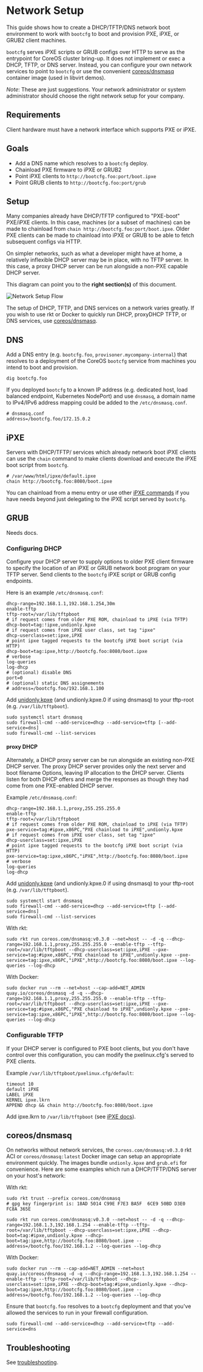 
# Network Setup

This guide shows how to create a DHCP/TFTP/DNS network boot environment to work with `bootcfg` to boot and provision PXE, iPXE, or GRUB2 client machines.

`bootcfg` serves iPXE scripts or GRUB configs over HTTP to serve as the entrypoint for CoreOS cluster bring-up. It does not implement or exec a DHCP, TFTP, or DNS server. Instead, you can configure your own network services to point to `bootcfg` or use the convenient [coreos/dnsmasq](../contrib/dnsmasq) container image (used in libvirt demos).

*Note*: These are just suggestions. Your network administrator or system administrator should choose the right network setup for your company.

## Requirements

Client hardware must have a network interface which supports PXE or iPXE.

## Goals

* Add a DNS name which resolves to a `bootcfg` deploy.
* Chainload PXE firmware to iPXE or GRUB2
* Point iPXE clients to `http://bootcfg.foo:port/boot.ipxe`
* Point GRUB clients to `http://bootcfg.foo:port/grub`

## Setup

Many companies already have DHCP/TFTP configured to "PXE-boot" PXE/iPXE clients. In this case, machines (or a subset of machines) can be made to chainload from `chain http://bootcfg.foo:port/boot.ipxe`. Older PXE clients can be made to chainload into iPXE or GRUB to be able to fetch subsequent configs via HTTP.

On simpler networks, such as what a developer might have at home, a relatively inflexible DHCP server may be in place, with no TFTP server. In this case, a proxy DHCP server can be run alongside a non-PXE capable DHCP server.

This diagram can point you to the **right section(s)** of this document.

<img src='img/network-setup-flow.png' class="img-center" alt="Network Setup Flow"/>

The setup of DHCP, TFTP, and DNS services on a network varies greatly. If you wish to use rkt or Docker to quickly run DHCP, proxyDHCP TFTP, or DNS services, use [coreos/dnsmasq](#coreos/dnsmasq).

## DNS

Add a DNS entry (e.g. `bootcfg.foo`, `provisoner.mycompany-internal`) that resolves to a deployment of the CoreOS `bootcfg` service from machines you intend to boot and provision.

    dig bootcfg.foo

If you deployed `bootcfg` to a known IP address (e.g. dedicated host, load balanced endpoint, Kubernetes NodePort) and use `dnsmasq`, a domain name to IPv4/IPv6 address mapping could be added to the `/etc/dnsmasq.conf`.

    # dnsmasq.conf
    address=/bootcfg.foo/172.15.0.2

## iPXE

Servers with DHCP/TFTP/ services which already network boot iPXE clients can use the `chain` command to make clients download and execute the iPXE boot script from `bootcfg`.

    # /var/www/html/ipxe/default.ipxe
    chain http://bootcfg.foo:8080/boot.ipxe

You can chainload from a menu entry or use other [iPXE commands](http://ipxe.org/cmd) if you have needs beyond just delegating to the iPXE script served by `bootcfg`.

## GRUB

Needs docs.

### Configuring DHCP

Configure your DHCP server to supply options to older PXE client firmware to specify the location of an iPXE or GRUB network boot program on your TFTP server. Send clients to the `bootcfg` iPXE script or GRUB config endpoints.

Here is an example `/etc/dnsmasq.conf`:

    dhcp-range=192.168.1.1,192.168.1.254,30m
    enable-tftp
    tftp-root=/var/lib/tftpboot
    # if request comes from older PXE ROM, chainload to iPXE (via TFTP)
    dhcp-boot=tag:!ipxe,undionly.kpxe
    # if request comes from iPXE user class, set tag "ipxe"
    dhcp-userclass=set:ipxe,iPXE
    # point ipxe tagged requests to the bootcfg iPXE boot script (via HTTP)
    dhcp-boot=tag:ipxe,http://bootcfg.foo:8080/boot.ipxe
    # verbose
    log-queries
    log-dhcp
    # (optional) disable DNS
    port=0
    # (optional) static DNS assignements
    # address=/bootcfg.foo/192.168.1.100

Add [unidonly.kpxe](http://boot.ipxe.org/undionly.kpxe) (and undionly.kpxe.0 if using dnsmasq) to your tftp-root (e.g. `/var/lib/tftpboot`).

    sudo systemctl start dnsmasq
    sudo firewall-cmd --add-service=dhcp --add-service=tftp [--add-service=dns]
    sudo firewall-cmd --list-services

#### proxy DHCP

Alternately, a DHCP proxy server can be run alongside an existing non-PXE DHCP server. The proxy DHCP server provides only the next server and boot filename Options, leaving IP allocation to the DHCP server. Clients listen for both DHCP offers and merge the responses as though they had come from one PXE-enabled DHCP server.

Example `/etc/dnsmasq.conf`:

    dhcp-range=192.168.1.1,proxy,255.255.255.0
    enable-tftp
    tftp-root=/var/lib/tftpboot
    # if request comes from older PXE ROM, chainload to iPXE (via TFTP)
    pxe-service=tag:#ipxe,x86PC,"PXE chainload to iPXE",undionly.kpxe
    # if request comes from iPXE user class, set tag "ipxe"
    dhcp-userclass=set:ipxe,iPXE
    # point ipxe tagged requests to the bootcfg iPXE boot script (via HTTP)
    pxe-service=tag:ipxe,x86PC,"iPXE",http://bootcfg.foo:8080/boot.ipxe
    # verbose
    log-queries
    log-dhcp

Add [unidonly.kpxe](http://boot.ipxe.org/undionly.kpxe) (and undionly.kpxe.0 if using dnsmasq) to your tftp-root (e.g. `/var/lib/tftpboot`).

    sudo systemctl start dnsmasq
    sudo firewall-cmd --add-service=dhcp --add-service=tftp [--add-service=dns]
    sudo firewall-cmd --list-services

With rkt:

    sudo rkt run coreos.com/dnsmasq:v0.3.0 --net=host -- -d -q --dhcp-range=192.168.1.1,proxy,255.255.255.0 --enable-tftp --tftp-root=/var/lib/tftpboot --dhcp-userclass=set:ipxe,iPXE --pxe-service=tag:#ipxe,x86PC,"PXE chainload to iPXE",undionly.kpxe --pxe-service=tag:ipxe,x86PC,"iPXE",http://bootcfg.foo:8080/boot.ipxe --log-queries --log-dhcp

With Docker:

    sudo docker run --rm --net=host --cap-add=NET_ADMIN quay.io/coreos/dnsmasq -d -q --dhcp-range=192.168.1.1,proxy,255.255.255.0 --enable-tftp --tftp-root=/var/lib/tftpboot --dhcp-userclass=set:ipxe,iPXE --pxe-service=tag:#ipxe,x86PC,"PXE chainload to iPXE",undionly.kpxe --pxe-service=tag:ipxe,x86PC,"iPXE",http://bootcfg.foo:8080/boot.ipxe --log-queries --log-dhcp

### Configurable TFTP

If your DHCP server is configured to PXE boot clients, but you don't have control over this configuration, you can modify the pxelinux.cfg's served to PXE clients.

Example `/var/lib/tftpboot/pxelinux.cfg/default`:

    timeout 10
    default iPXE
    LABEL iPXE
    KERNEL ipxe.lkrn
    APPEND dhcp && chain http://bootcfg.foo:8080/boot.ipxe

Add ipxe.lkrn to `/var/lib/tftpboot` (see [iPXE docs](http://ipxe.org/embed)).

## coreos/dnsmasq

On networks without network services, the `coreos.com/dnsmasq:v0.3.0` rkt ACI or `coreos/dnsmasq:latest` Docker image can setup an appropriate environment quickly. The images bundle `undionly.kpxe` and `grub.efi` for convenience. Here are some examples which run a DHCP/TFTP/DNS server on your host's network:

With rkt:

```
sudo rkt trust --prefix coreos.com/dnsmasq
# gpg key fingerprint is: 18AD 5014 C99E F7E3 BA5F  6CE9 50BD D3E0 FC8A 365E
```

```
sudo rkt run coreos.com/dnsmasq:v0.3.0 --net=host -- -d -q --dhcp-range=192.168.1.3,192.168.1.254 --enable-tftp --tftp-root=/var/lib/tftpboot --dhcp-userclass=set:ipxe,iPXE --dhcp-boot=tag:#ipxe,undionly.kpxe --dhcp-boot=tag:ipxe,http://bootcfg.foo:8080/boot.ipxe --address=/bootcfg.foo/192.168.1.2 --log-queries --log-dhcp
```

With Docker:

```
sudo docker run --rm --cap-add=NET_ADMIN --net=host quay.io/coreos/dnsmasq -d -q --dhcp-range=192.168.1.3,192.168.1.254 --enable-tftp --tftp-root=/var/lib/tftpboot --dhcp-userclass=set:ipxe,iPXE --dhcp-boot=tag:#ipxe,undionly.kpxe --dhcp-boot=tag:ipxe,http://bootcfg.foo:8080/boot.ipxe --address=/bootcfg.foo/192.168.1.2 --log-queries --log-dhcp
```

Ensure that `bootcfg.foo` resolves to a `bootcfg` deployment and that you've allowed the services to run in your firewall configuration.

    sudo firewall-cmd --add-service=dhcp --add-service=tftp --add-service=dns

## Troubleshooting

See [troubleshooting](troubleshooting.md).